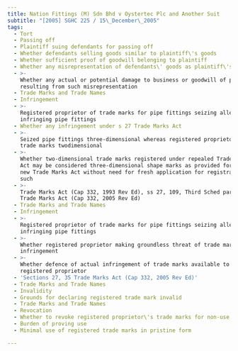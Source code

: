 ```yaml
---
title: Nation Fittings (M) Sdn Bhd v Oystertec Plc and Another Suit
subtitle: "[2005] SGHC 225 / 15\_December\_2005"
tags:
  - Tort
  - Passing off
  - Plaintiff suing defendants for passing off
  - Whether defendants selling goods similar to plaintiff\'s goods
  - Whether sufficient proof of goodwill belonging to plaintiff
  - Whether any misrepresentation of defendants\' goods as plaintiff\'s goods
  - >-
    Whether any actual or potential damage to business or goodwill of plaintiff
    resulting from such misrepresentation
  - Trade Marks and Trade Names
  - Infringement
  - >-
    Registered proprietor of trade marks for pipe fittings seizing allegedly
    infringing pipe fittings
  - Whether any infringement under s 27 Trade Marks Act
  - >-
    Seized pipe fittings three-dimensional whereas registered proprietor\'s
    trade marks twodimensional
  - >-
    Whether two-dimensional trade marks registered under repealed Trade Marks
    Act may be considered three-dimensional shape marks as provided for under
    new Trade Marks Act without need for fresh application for registration as
    such
  - >-
    Trade Marks Act (Cap 332, 1993 Rev Ed), ss 27, 109, Third Sched para 2(1)
    Trade Marks Act (Cap 332, 2005 Rev Ed)
  - Trade Marks and Trade Names
  - Infringement
  - >-
    Registered proprietor of trade marks for pipe fittings seizing allegedly
    infringing pipe fittings
  - >-
    Whether registered proprietor making groundless threat of trade mark
    infringement
  - >-
    Whether defence of actual infringement of trade marks available to
    registered proprietor
  - 'Sections 27, 35 Trade Marks Act (Cap 332, 2005 Rev Ed)'
  - Trade Marks and Trade Names
  - Invalidity
  - Grounds for declaring registered trade mark invalid
  - Trade Marks and Trade Names
  - Revocation
  - Whether to revoke registered proprietor\'s trade marks for non-use
  - Burden of proving use
  - Minimal use of registered trade marks in pristine form

---
```



